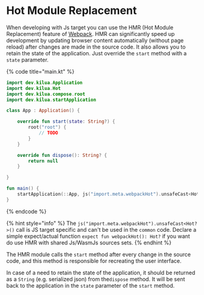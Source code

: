 # Hot Module Replacement

When developing with Js target you can use the HMR (Hot Module Replacement) feature of [Webpack](https://webpack.js.org/concepts/hot-module-replacement/). HMR can significantly speed up development by updating browser content automatically (without page reload) after changes are made in the source code. It also allows you to retain the state of the application. Just override the `start` method with a `state` parameter.

{% code title="main.kt" %}
```kotlin
import dev.kilua.Application
import dev.kilua.Hot
import dev.kilua.compose.root
import dev.kilua.startApplication

class App : Application() {

    override fun start(state: String?) {
        root("root") {
            // TODO
        }
    }

    override fun dispose(): String? {
        return null
    }

}

fun main() {
    startApplication(::App, js("import.meta.webpackHot").unsafeCast<Hot?>())
}
```
{% endcode %}

{% hint style="info" %}
The `js("import.meta.webpackHot").unsafeCast<Hot?>()` call is JS target specific and can't be used in the `common` code. Declare a simple expect/actual function `expect fun webpackHot(): Hot?` if you want do use HMR with shared Js/WasmJs sources sets.
{% endhint %}

The HMR module calls the `start` method after every change in the source code, and this method is responsible for recreating the user interface.

In case of a need to retain the state of the application, it should be returned as a `String` (e.g. serialized json) from the`dispose` method. It will be sent back to the application in the `state` parameter of the `start` method.
